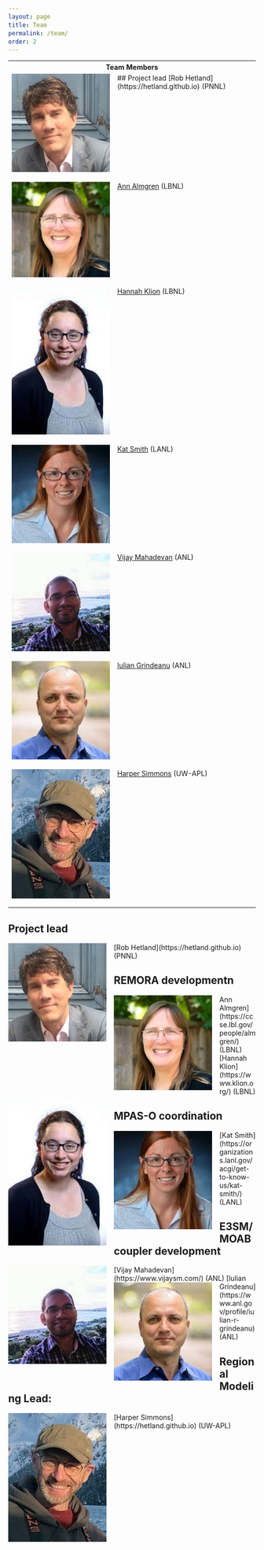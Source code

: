 ```yaml
---
layout: page
title: Team
permalink: /team/
order: 2
---
```



<table>
    <tr>
        <th>Team Members</th>
    </tr>
    <tr>
        <td>## Project lead
<img align="left" style="padding-right: 15px; padding-bottom: 15px" src="/files/rob.jpeg" width="200">
[Rob Hetland](https://hetland.github.io) (PNNL)</td>
    </tr>
    <tr>
        <td><img align="left" style="padding-right: 15px; padding-bottom: 15px" src="/files/ann.jpeg" width="200"><a href="https://ccse.lbl.gov/people/almgren/">Ann Almgren</a> (LBNL)</td>
    </tr>
    <tr>
        <td><img align="left" style="padding-right: 15px; padding-bottom: 15px" src="/files/hannah.jpeg" width="200"><a href="https://www.klion.org/">Hannah Klion</a> (LBNL)</td>
    </tr>
    <tr>
        <td><img align="left" style="padding-right: 15px; padding-bottom: 15px" src="/files/kat.jpeg" width="200"><a href="https://organizations.lanl.gov/acgi/get-to-know-us/kat-smith/">Kat Smith</a> (LANL)</td>
    </tr>
    <tr>
        <td><img align="left" style="padding-right: 15px; padding-bottom: 15px" src="/files/vijay.jpeg" width="200"><a href="https://www.vijaysm.com/">Vijay Mahadevan</a> (ANL)</td>
    </tr>
    <tr>
        <td><img align="left" style="padding-right: 15px; padding-bottom: 15px" src="/files/iulian.jpeg" width="200"><a href="https://www.anl.gov/profile/iulian-r-grindeanu">Iulian Grindeanu</a> (ANL)</td>
    </tr>
    <tr>
        <td><img align="left" style="padding-right: 15px; padding-bottom: 15px" src="/files/harper.jpeg" width="200"><a href="https://hetland.github.io">Harper Simmons</a> (UW-APL)</td>
    </tr>
</table>

## Project lead
<img align="left" style="padding-right: 15px; padding-bottom: 15px" src="/files/rob.jpeg" width="200">
[Rob Hetland](https://hetland.github.io) (PNNL)

## REMORA developmentn
<img align="left" style="padding-right: 15px; padding-bottom: 15px" src="/files/ann.jpeg" width="200">
Ann Almgren](https://ccse.lbl.gov/people/almgren/) (LBNL)

<img align="left" style="padding-right: 15px; padding-bottom: 15px" src="/files/hannah.jpeg" width="200">
[Hannah Klion](https://www.klion.org/) (LBNL)

## MPAS-O coordination
<img align="left" style="padding-right: 15px; padding-bottom: 15px" src="/files/kat.jpeg" width="200">
[Kat Smith](https://organizations.lanl.gov/acgi/get-to-know-us/kat-smith/) (LANL)

## E3SM/MOAB coupler development
<img align="left" style="padding-right: 15px; padding-bottom: 15px" src="/files/vijay.jpeg" width="200">
[Vijay Mahadevan](https://www.vijaysm.com/) (ANL)

<img align="left" style="padding-right: 15px; padding-bottom: 15px" src="/files/iulian.jpeg" width="200">
[Iulian Grindeanu](https://www.anl.gov/profile/iulian-r-grindeanu) (ANL)

## Regional Modeling Lead: 
<img align="left" style="padding-right: 15px; padding-bottom: 15px" src="/files/harper.jpeg" width="200">
[Harper Simmons](https://hetland.github.io) (UW-APL)